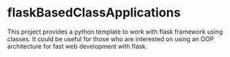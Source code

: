 # flaskBasedClassApplications
This project provides a python template to work with flask framework using classes. It could be useful for those who are interested on using an OOP architecture for fast web development with flask.

